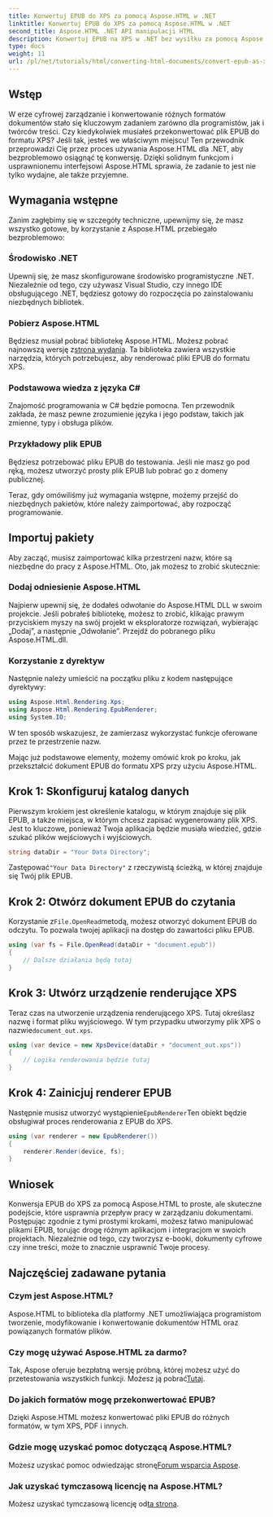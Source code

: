 ```yaml
---
title: Konwertuj EPUB do XPS za pomocą Aspose.HTML w .NET
linktitle: Konwertuj EPUB do XPS za pomocą Aspose.HTML w .NET
second_title: Aspose.HTML .NET API manipulacji HTML
description: Konwertuj EPUB na XPS w .NET bez wysiłku za pomocą Aspose.HTML. Postępuj zgodnie z naszym przewodnikiem krok po kroku, aby uzyskać płynne renderowanie dokumentów.
type: docs
weight: 11
url: /pl/net/tutorials/html/converting-html-documents/convert-epub-as-xps/
---
```

## Wstęp

W erze cyfrowej zarządzanie i konwertowanie różnych formatów dokumentów stało się kluczowym zadaniem zarówno dla programistów, jak i twórców treści. Czy kiedykolwiek musiałeś przekonwertować plik EPUB do formatu XPS? Jeśli tak, jesteś we właściwym miejscu! Ten przewodnik przeprowadzi Cię przez proces używania Aspose.HTML dla .NET, aby bezproblemowo osiągnąć tę konwersję. Dzięki solidnym funkcjom i usprawnionemu interfejsowi Aspose.HTML sprawia, że zadanie to jest nie tylko wydajne, ale także przyjemne.

## Wymagania wstępne

Zanim zagłębimy się w szczegóły techniczne, upewnijmy się, że masz wszystko gotowe, by korzystanie z Aspose.HTML przebiegało bezproblemowo:

### Środowisko .NET
Upewnij się, że masz skonfigurowane środowisko programistyczne .NET. Niezależnie od tego, czy używasz Visual Studio, czy innego IDE obsługującego .NET, będziesz gotowy do rozpoczęcia po zainstalowaniu niezbędnych bibliotek.

### Pobierz Aspose.HTML
Będziesz musiał pobrać bibliotekę Aspose.HTML. Możesz pobrać najnowszą wersję z[strona wydania](https://releases.aspose.com/html/net/). Ta biblioteka zawiera wszystkie narzędzia, których potrzebujesz, aby renderować pliki EPUB do formatu XPS.

### Podstawowa wiedza z języka C#
Znajomość programowania w C# będzie pomocna. Ten przewodnik zakłada, że masz pewne zrozumienie języka i jego podstaw, takich jak zmienne, typy i obsługa plików.

### Przykładowy plik EPUB
Będziesz potrzebować pliku EPUB do testowania. Jeśli nie masz go pod ręką, możesz utworzyć prosty plik EPUB lub pobrać go z domeny publicznej.

Teraz, gdy omówiliśmy już wymagania wstępne, możemy przejść do niezbędnych pakietów, które należy zaimportować, aby rozpocząć programowanie.

## Importuj pakiety

Aby zacząć, musisz zaimportować kilka przestrzeni nazw, które są niezbędne do pracy z Aspose.HTML. Oto, jak możesz to zrobić skutecznie:

### Dodaj odniesienie Aspose.HTML
Najpierw upewnij się, że dodałeś odwołanie do Aspose.HTML DLL w swoim projekcie. Jeśli pobrałeś bibliotekę, możesz to zrobić, klikając prawym przyciskiem myszy na swój projekt w eksploratorze rozwiązań, wybierając „Dodaj”, a następnie „Odwołanie”. Przejdź do pobranego pliku Aspose.HTML.dll.

### Korzystanie z dyrektyw
Następnie należy umieścić na początku pliku z kodem następujące dyrektywy:

```csharp
using Aspose.Html.Rendering.Xps;
using Aspose.Html.Rendering.EpubRenderer;
using System.IO;
```

W ten sposób wskazujesz, że zamierzasz wykorzystać funkcje oferowane przez te przestrzenie nazw.

Mając już podstawowe elementy, możemy omówić krok po kroku, jak przekształcić dokument EPUB do formatu XPS przy użyciu Aspose.HTML.

## Krok 1: Skonfiguruj katalog danych

Pierwszym krokiem jest określenie katalogu, w którym znajduje się plik EPUB, a także miejsca, w którym chcesz zapisać wygenerowany plik XPS. Jest to kluczowe, ponieważ Twoja aplikacja będzie musiała wiedzieć, gdzie szukać plików wejściowych i wyjściowych.

```csharp
string dataDir = "Your Data Directory";
```

 Zastępować`"Your Data Directory"` z rzeczywistą ścieżką, w której znajduje się Twój plik EPUB.

## Krok 2: Otwórz dokument EPUB do czytania

 Korzystanie z`File.OpenRead`metodą, możesz otworzyć dokument EPUB do odczytu. To pozwala twojej aplikacji na dostęp do zawartości pliku EPUB.

```csharp
using (var fs = File.OpenRead(dataDir + "document.epub"))
{
    // Dalsze działania będą tutaj
}
```

## Krok 3: Utwórz urządzenie renderujące XPS

 Teraz czas na utworzenie urządzenia renderującego XPS. Tutaj określasz nazwę i format pliku wyjściowego. W tym przypadku utworzymy plik XPS o nazwie`document_out.xps`.

```csharp
using (var device = new XpsDevice(dataDir + "document_out.xps"))
{
    // Logika renderowania będzie tutaj
}
```

## Krok 4: Zainicjuj renderer EPUB

 Następnie musisz utworzyć wystąpienie`EpubRenderer`Ten obiekt będzie obsługiwał proces renderowania z EPUB do XPS.

```csharp
using (var renderer = new EpubRenderer())
{
    renderer.Render(device, fs);
}
```

## Wniosek

Konwersja EPUB do XPS za pomocą Aspose.HTML to proste, ale skuteczne podejście, które usprawnia przepływ pracy w zarządzaniu dokumentami. Postępując zgodnie z tymi prostymi krokami, możesz łatwo manipulować plikami EPUB, torując drogę różnym aplikacjom i integracjom w swoich projektach. Niezależnie od tego, czy tworzysz e-booki, dokumenty cyfrowe czy inne treści, może to znacznie usprawnić Twoje procesy. 

## Najczęściej zadawane pytania

### Czym jest Aspose.HTML?
Aspose.HTML to biblioteka dla platformy .NET umożliwiająca programistom tworzenie, modyfikowanie i konwertowanie dokumentów HTML oraz powiązanych formatów plików.

### Czy mogę używać Aspose.HTML za darmo?
 Tak, Aspose oferuje bezpłatną wersję próbną, której możesz użyć do przetestowania wszystkich funkcji. Możesz ją pobrać[Tutaj](https://releases.aspose.com/).

### Do jakich formatów mogę przekonwertować EPUB?
Dzięki Aspose.HTML możesz konwertować pliki EPUB do różnych formatów, w tym XPS, PDF i innych.

### Gdzie mogę uzyskać pomoc dotyczącą Aspose.HTML?
 Możesz uzyskać pomoc odwiedzając stronę[Forum wsparcia Aspose](https://forum.aspose.com/c/html/29).

### Jak uzyskać tymczasową licencję na Aspose.HTML?
 Możesz uzyskać tymczasową licencję od[ta strona](https://purchase.conholdate.com/temporary-license/).